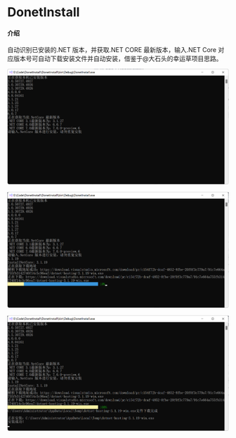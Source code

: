 # DonetInstall

#### 介绍
自动识别已安装的.NET 版本，并获取.NET CORE 最新版本，输入.NET Core 对应版本号可自动下载安装文件并自动安装，借鉴于@大石头的幸运草项目思路。

![获取本地已安装版本及服务器最新版本](DonetInstall/Images/%E8%8E%B7%E5%8F%96%E6%9C%AC%E5%9C%B0%E7%89%88%E6%9C%AC%E5%8F%8A%E6%9C%8D%E5%8A%A1%E5%99%A8%E6%9C%80%E6%96%B0%E7%89%88%E6%9C%AC.png)

![下载输入的.NET CORE 版本](DonetInstall/Images/%E4%B8%8B%E8%BD%BD%E8%BE%93%E5%85%A5%E7%9A%84%E7%89%88%E6%9C%AC.png)

![下载完成后安装](DonetInstall/Images/%E4%B8%8B%E8%BD%BD%E5%90%8E%E5%AE%89%E8%A3%85.png)


